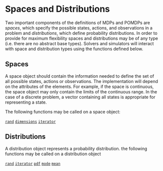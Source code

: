 # Spaces and Distributions

Two important components of the definitions of MDPs and POMDPs are *spaces*, which specify the possible states, actions, and observations in a problem and *distributions*, which define probability distributions. In order to provide for maximum flexibility spaces and distributions may be of any type (i.e. there are no abstract base types). Solvers and simulators will interact with space and distribution types using the functions defined below.

## Spaces

A space object should contain the information needed to define the set of all possible states, actions or observations. The implementation will depend on the attributes of the elements. For example, if the space is continuous, the space object may only contain the limits of the continuous range. In the case of a discrete problem, a vector containing all states is appropriate for representing a state.

The following functions may be called on a space object:

[`rand`](@ref)
[`dimensions`](@ref)
[`iterator`](@ref)

## Distributions

A distribution object represents a probability distribution. the following functions may be called on a distribution object

[`rand`](@ref)
[`iterator`](@ref)
[`pdf`](@ref)
[`mode`](@ref)
[`mean`](@ref)
